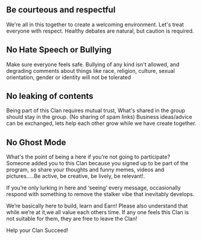 ## Be courteous and respectful  
We're all in this together to create a welcoming environment. 
Let's  treat everyone with respect. Healthy debates are natural, but caution is  required.

## No Hate Speech or Bullying   
Make sure everyone feels safe. Bullying of any kind isn't allowed, and  degrading comments about things like race, 
religion, culture, sexual  orientation, gender or identity will not be tolerated

## No leaking of contents  
Being part of this Clan requires mutual trust, What's shared in the group should stay in the group. 
(No sharing of spam links) Business ideas/advice can be exchanged, lets help each other grow while we have create together.

## No Ghost Mode 
What's  the point of being a here if you’re not going to participate?  
Someone added you to this Clan because you signed up to be part of the program, 
so share your thoughts and funny memes, videos and pictures.....Be  active, be creative, be lively, be relevant!.

If you’re only lurking in here and ‘seeing’ every message, occasionally respond with something to remove the stalker 
vibe that inevitably develops.

We’re  basically here to build, learn and Earn! Please also understand that while we’re at  it,we all value each others time.
If any one feels this Clan is not  suitable for them, they are free to leave the Clan!

Help your Clan Succeed!
